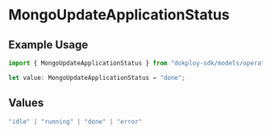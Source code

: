 # MongoUpdateApplicationStatus

## Example Usage

```typescript
import { MongoUpdateApplicationStatus } from "dokploy-sdk/models/operations";

let value: MongoUpdateApplicationStatus = "done";
```

## Values

```typescript
"idle" | "running" | "done" | "error"
```